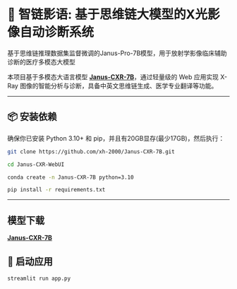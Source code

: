 # 🩻 智链影语: 基于思维链大模型的X光影像自动诊断系统
基于思维链推理数据集监督微调的Janus-Pro-7B模型，用于放射学影像临床辅助诊断的医疗多模态大模型


本项目基于多模态大语言模型 **[Janus-CXR-7B](https://huggingface.co/ZYT0316/Janus-CXR-7B)**，通过轻量级的 Web 应用实现 X-Ray 图像的智能分析与诊断，具备中英文思维链生成、医学专业翻译等功能。

---

## 📦 安装依赖

确保你已安装 Python 3.10+ 和 pip，并且有20GB显存(最少17GB)，然后执行：

```bash
git clone https://github.com/xh-2000/Janus-CXR-7B.git
```
```bash
cd Janus-CXR-WebUI
```
```bash
conda create -n Janus-CXR-7B python=3.10
```
```bash
pip install -r requirements.txt
```
---

## 模型下载
**[Janus-CXR-7B](https://huggingface.co/ZYT0316/Janus-CXR-7B)**

## 🚀 启动应用
```bash
streamlit run app.py
```
